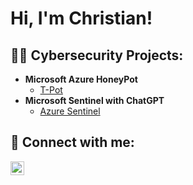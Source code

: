 <h1>Hi, I'm Christian! </h1>

<h2>👨‍💻 Cybersecurity Projects:</h2>

- <b>Microsoft Azure HoneyPot </b>
  - [T-Pot](https://github.com/CTSayre/AzureHoneyPot/blob/main/README.md)
- <b>Microsoft Sentinel with ChatGPT</b>
    - [Azure Sentinel](https://github.com/CTSayre/MicrosoftSentinelSIEM/blob/main/README.md)



<h2> 🤳 Connect with me:</h2>

[<img align="left" alt="christian-sayre | LinkedIn" width="22px" src="https://cdn.jsdelivr.net/npm/simple-icons@v3/icons/linkedin.svg" />][linkedin]

[linkedin]:https://www.linkedin.com/in/christiansayre/

<!--


Here are some ideas to get you started:

- 🔭 I’m currently working on ...
- 🌱 I’m currently learning ...
- 👯 I’m looking to collaborate on ...
- 🤔 I’m looking for help with ...
- 💬 Ask me about ...
- 📫 How to reach me: ...
- 😄 Pronouns: ...
- ⚡ Fun fact: ...
-->

